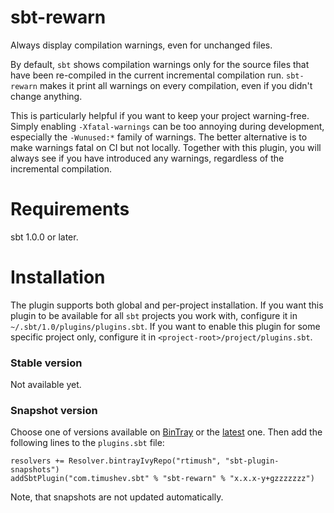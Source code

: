 sbt-rewarn
==================
Always display compilation warnings, even for unchanged files.

By default, `sbt` shows compilation warnings only for the source files that have been re-compiled in the current incremental compilation run. `sbt-rewarn` makes it print all warnings on every compilation, even if you didn't change anything.

This is particularly helpful if you want to keep your project warning-free. Simply enabling `-Xfatal-warnings` can be too annoying during development, especially the `-Wunused:*` family of warnings. The better alternative is to make warnings fatal on CI but not locally. Together with this plugin, you will always see if you have introduced any warnings, regardless of the incremental compilation.

Requirements
==============
sbt 1.0.0 or later.

Installation
============

The plugin supports both global and per-project installation. 
If you want this plugin to be available for all `sbt` projects you work with, configure it in `~/.sbt/1.0/plugins/plugins.sbt`.
If you want to enable this plugin for some specific project only, configure it in `<project-root>/project/plugins.sbt`.

### Stable version
Not available yet.

### Snapshot version
Choose one of versions available on [BinTray](https://bintray.com/rtimush/sbt-plugin-snapshots/sbt-rewarn/view)
or the [latest](https://bintray.com/rtimush/sbt-plugin-snapshots/sbt-rewarn/_latestVersion) one. Then add the following lines to the `plugins.sbt` file:

```
resolvers += Resolver.bintrayIvyRepo("rtimush", "sbt-plugin-snapshots")
addSbtPlugin("com.timushev.sbt" % "sbt-rewarn" % "x.x.x-y+gzzzzzzz")
```

Note, that snapshots are not updated automatically.
